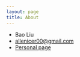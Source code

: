 ```yaml
---
layout: page
title: About
---
```



* Bao Liu
* allenicer00@gmail.com
* [Personal page](/liubao/person/)
